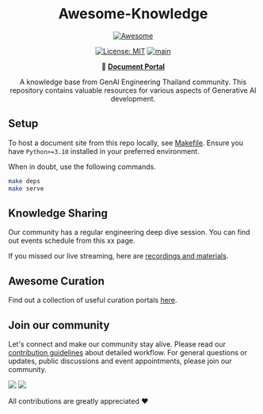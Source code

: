 <div align="center">

# Awesome-Knowledge

[![Awesome](https://awesome.re/badge.svg)](https://awesome.re)

[![License: MIT](https://img.shields.io/badge/License-MIT-blue.svg)](https://opensource.org/licenses/MIT)
[![main](https://github.com/genai-engineering-thailand/awesome-knowledge/actions/workflows/main.yml/badge.svg)](https://github.com/genai-engineering-thailand/awesome-knowledge/actions/workflows/main.yml)

:link: [**Document Portal**](https://genai-engineering-thailand.github.io/awesome-knowledge/)

A knowledge base from GenAI Engineering Thailand community. This repository contains valuable resources for various aspects of Generative AI development.
</div>

## Setup 

To host a document site from this repo locally, see [Makefile](./Makefile). Ensure you have `Python>=3.10` installed in your preferred environment.

When in doubt, use the following commands.

```bash
make deps
make serve
```

## Knowledge Sharing

Our community has a regular engineering deep dive session. You can find out events schedule from this xx page.

If you missed our live streaming, here are [recordings and materials](./docs/knowledge-sharing/content_index.md).


## Awesome Curation

Find out a collection of useful curation portals [here](./docs/awesome_curation.md).


[comment]: # (--8<-- [start:join-our-community])

## Join our community

Let's connect and make our community stay alive. Please read our [contribution guidelines](CONTRIBUTE.md) about detailed workflow. For general questions or updates, public discussions and event appointments, please join our community.

[![](https://img.shields.io/badge/Facebook-1877F2?style=for-the-badge&logo=facebook&logoColor=white)](404)  [![](https://img.shields.io/badge/Discord-7289DA?style=for-the-badge&logo=discord&logoColor=white)](404) 

All contributions are greatly appreciated :heart:

[comment]: # (--8<-- [end:join-our-community])
